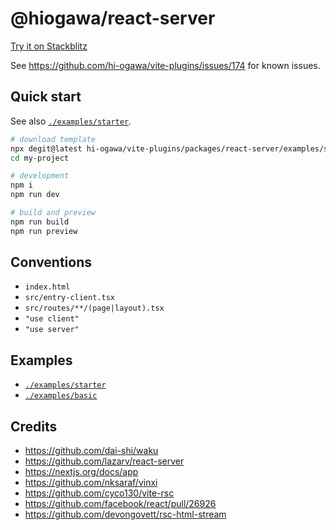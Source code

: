 # @hiogawa/react-server

[Try it on Stackblitz](https://stackblitz.com/edit/github-4eut84?file=README.md)

See https://github.com/hi-ogawa/vite-plugins/issues/174 for known issues.

## Quick start

See also [`./examples/starter`](./examples/starter).

```sh
# download template
npx degit@latest hi-ogawa/vite-plugins/packages/react-server/examples/starter my-project
cd my-project

# development
npm i
npm run dev

# build and preview
npm run build
npm run preview
```

## Conventions

- `index.html`
- `src/entry-client.tsx`
- `src/routes/**/(page|layout).tsx`
- `"use client"`
- `"use server"`

## Examples

- [`./examples/starter`](./examples/starter)
- [`./examples/basic`](./examples/basic)

## Credits

- https://github.com/dai-shi/waku
- https://github.com/lazarv/react-server
- https://nextjs.org/docs/app
- https://github.com/nksaraf/vinxi
- https://github.com/cyco130/vite-rsc
- https://github.com/facebook/react/pull/26926
- https://github.com/devongovett/rsc-html-stream
